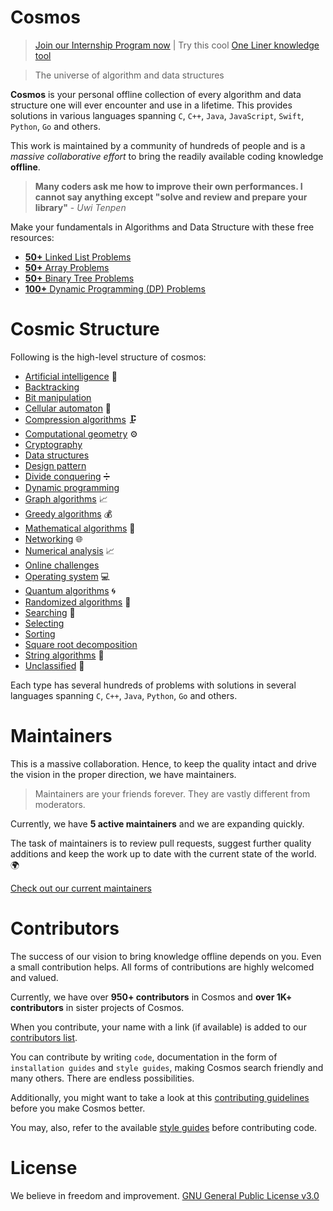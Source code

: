 # Cosmos

> [Join our Internship Program now](http://internship.opengenus.org/) | Try this cool [One Liner knowledge tool](https://iq.opengenus.org/one/)

> The universe of algorithm and data structures

**Cosmos** is your personal offline collection of every algorithm and data structure one will ever encounter and use in a lifetime. This provides solutions in various languages spanning `C`, `C++`, `Java`, `JavaScript`, `Swift`, `Python`, `Go` and others.

This work is maintained by a community of hundreds of people and is a _massive collaborative effort_ to bring the readily available coding knowledge **offline**.

> **Many coders ask me how to improve their own performances. I cannot say anything except "solve and review and prepare your library"** - _Uwi Tenpen_

Make your fundamentals in Algorithms and Data Structure with these free resources:

* [**50+** Linked List Problems](https://iq.opengenus.org/list-of-linked-list-problems/)
* [**50+** Array Problems](https://iq.opengenus.org/list-of-array-problems/)
* [**50+** Binary Tree Problems](https://iq.opengenus.org/list-of-binary-tree-problems/)
* [**100+** Dynamic Programming (DP) Problems](https://iq.opengenus.org/list-of-dynamic-programming-problems/)

# Cosmic Structure

Following is the high-level structure of cosmos:
* [Artificial intelligence](/code/artificial_intelligence) :robot:
* [Backtracking](/code/backtracking)
* [Bit manipulation](/code/bit_manipulation)
* [Cellular automaton](/code/cellular_automaton) 🐚
* [Compression algorithms](/code/compression) 🗜️
* [Computational geometry](/code/computational_geometry) :gear:
* [Cryptography](/code/cryptography)
* [Data structures](/code/data_structures)
* [Design pattern](/code/design_pattern)
* [Divide conquering](/code/divide_conquer) ➗
* [Dynamic programming](/code/dynamic_programming)
* [Graph algorithms](/code/graph_algorithms) 📈
* [Greedy algorithms](/code/greedy_algorithms) 💰
* [Mathematical algorithms](/code/mathematical_algorithms)  :1234:
* [Networking](/code/networking)  :globe_with_meridians:
* [Numerical analysis](/code/numerical_analysis)  :chart_with_upwards_trend:
* [Online challenges](/code/online_challenges)
* [Operating system](/code/operating_system) 💻
* [Quantum algorithms](/code/quantum_algorithms)  :cyclone:
* [Randomized algorithms](/code/randomized_algorithms)  :slot_machine:
* [Searching](/code/search) 🔎
* [Selecting](/code/selection_algorithms)
* [Sorting](/code/sorting)
* [Square root decomposition](/code/square_root_decomposition)
* [String algorithms](/code/string_algorithms) 🧵
* [Unclassified](/code/unclassified) 👻

Each type has several hundreds of problems with solutions in several languages spanning `C`, `C++`, `Java`, `Python`, `Go` and others.

# Maintainers

This is a massive collaboration. Hence, to keep the quality intact and drive the vision in the proper direction, we have maintainers.

> Maintainers are your friends forever. They are vastly different from moderators.

Currently, we have **5 active maintainers** and we are expanding quickly.

The task of maintainers is to review pull requests, suggest further quality additions and keep the work up to date with the current state of the world. 🌍

[Check out our current maintainers](https://github.com/OpenGenus/cosmos/wiki/maintainers)

# Contributors

The success of our vision to bring knowledge offline depends on you. Even a small contribution helps. All forms of contributions are highly welcomed and valued.

Currently, we have over **950+ contributors** in Cosmos and **over 1K+ contributors** in sister projects of Cosmos.

When you contribute, your name with a link (if available) is added to our [contributors list](https://github.com/OpenGenus/cosmos/wiki/contributors).

You can contribute by writing `code`, documentation in the form of `installation guides` and `style guides`, making Cosmos search friendly and many others. There are endless possibilities.

Additionally, you might want to take a look at this [contributing guidelines](https://github.com/OpenGenus/cosmos/wiki/contribute) before you make Cosmos better.

You may, also, refer to the available [style guides](/guides/coding_style) before contributing code.

# License

We believe in freedom and improvement. [GNU General Public License v3.0](https://github.com/OpenGenus/cosmos/blob/master/LICENSE)

